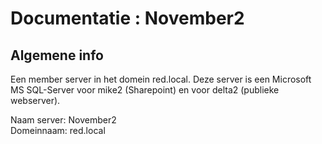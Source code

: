 # Documentatie : November2

## Algemene info

Een member server in het domein red.local. Deze server is een Microsoft MS SQL-Server 
voor mike2 (Sharepoint) en voor delta2 (publieke webserver).

Naam server: November2 <br>
Domeinnaam: red.local <br>
